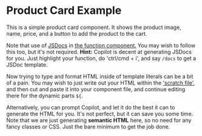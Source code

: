 # Product Card Example

This is a simple product card component. It shows the product image, name, price, and a button to add the product to the cart.

Note that use of [JSDocs](https://jsdoc.app/tags-param) in [the function component.](./card.js) You may wish to follow this too, but it's not required. **Hint:** Copilot is decent at generating JSDocs for you. Just highlight your function, do 'ctrl/cmd + i', and say `/docs` to get a JSDoc template.

Now trying to type and format HTML inside of template literals can be a bit of a pain. You may wish to just write out your HTML within the ['scratch file'](./scratch.html), and then cut and paste it into your component file, and continue editing there for the dynamic parts `${`.

Alternatively, you can prompt Copilot, and let it do the best it can to generate the HTML for you. It's not perfect, but it can save you some time. Note that we are just generating **semantic HTML** here, so no need for any fancy classes or CSS. Just the bare minimum to get the job done.
